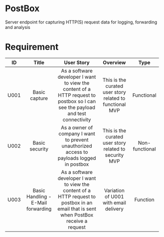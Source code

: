 # PostBox
Server endpoint for capturing HTTP(S) request data for logging, forwarding and analysis

# Requirement

| ID | Title | User Story | Overview | Type |  
|:--:|:--:|:--:|:--:|:--:|    
| U001 | Basic capture | As a software developer I want to view the content of a HTTP request to postbox so I can see the payload and test connectivity | This is the curated user story related to functional MVP | Functional |  
| U002 | Basic security | As a owner of company I want to prevent unauthorized access to payloads logged in postbox | This is the curated user story related to security MVP | Non-functional |  
| U003 | Basic Handling - E-Mail forwarding | As a software developer I want to view the content of a HTTP request to postbox in an email that is sent when PostBox receive a request | Variation of U001 with email delivery | Function |  
